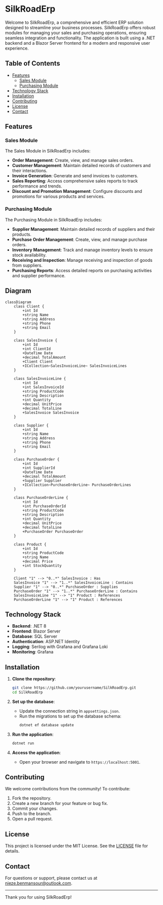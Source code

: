# SilkRoadErp

Welcome to SilkRoadErp, a comprehensive and efficient ERP solution designed to streamline your business processes. SilkRoadErp offers robust modules for managing your sales and purchasing operations, ensuring seamless integration and functionality. The application is built using a .NET backend and a Blazor Server frontend for a modern and responsive user experience.

## Table of Contents

- [Features](#features)
  - [Sales Module](#sales-module)
  - [Purchasing Module](#purchasing-module)
- [Technology Stack](#technology-stack)
- [Installation](#installation)
- [Contributing](#contributing)
- [License](#license)
- [Contact](#contact)

## Features

### Sales Module

The Sales Module in SilkRoadErp includes:

- **Order Management**: Create, view, and manage sales orders.
- **Customer Management**: Maintain detailed records of customers and their interactions.
- **Invoice Generation**: Generate and send invoices to customers.
- **Sales Reporting**: Access comprehensive sales reports to track performance and trends.
- **Discount and Promotion Management**: Configure discounts and promotions for various products and services.

### Purchasing Module

The Purchasing Module in SilkRoadErp includes:

- **Supplier Management**: Maintain detailed records of suppliers and their products.
- **Purchase Order Management**: Create, view, and manage purchase orders.
- **Inventory Management**: Track and manage inventory levels to ensure stock availability.
- **Receiving and Inspection**: Manage receiving and inspection of goods from suppliers.
- **Purchasing Reports**: Access detailed reports on purchasing activities and supplier performance.

## Diagram
``` mermaid
classDiagram
    class Client {
        +int Id
        +string Name
        +string Address
        +string Phone
        +string Email
    }

    class SalesInvoice {
        +int Id
        +int ClientId
        +DateTime Date
        +decimal TotalAmount
        +Client Client
        +ICollection~SalesInvoiceLine~ SalesInvoiceLines
    }

    class SalesInvoiceLine {
        +int Id
        +int SalesInvoiceId
        +string ProductCode
        +string Description
        +int Quantity
        +decimal UnitPrice
        +decimal TotalLine
        +SalesInvoice SalesInvoice
    }

    class Supplier {
        +int Id
        +string Name
        +string Address
        +string Phone
        +string Email
    }

    class PurchaseOrder {
        +int Id
        +int SupplierId
        +DateTime Date
        +decimal TotalAmount
        +Supplier Supplier
        +ICollection~PurchaseOrderLine~ PurchaseOrderLines
    }

    class PurchaseOrderLine {
        +int Id
        +int PurchaseOrderId
        +string ProductCode
        +string Description
        +int Quantity
        +decimal UnitPrice
        +decimal TotalLine
        +PurchaseOrder PurchaseOrder
    }

    class Product {
        +int Id
        +string ProductCode
        +string Name
        +decimal Price
        +int StockQuantity
    }

    Client "1" --> "0..*" SalesInvoice : Has
    SalesInvoice "1" --> "1..*" SalesInvoiceLine : Contains
    Supplier "1" --> "0..*" PurchaseOrder : Supplies
    PurchaseOrder "1" --> "1..*" PurchaseOrderLine : Contains
    SalesInvoiceLine "1" --> "1" Product : References
    PurchaseOrderLine "1" --> "1" Product : References
```


## Technology Stack

- **Backend**: .NET 8
- **Frontend**: Blazor Server
- **Database**: SQL Server
- **Authentication**: ASP.NET Identity
- **Logging**: Serilog with Grafana and Grafana Loki
- **Monitoring**: Grafana

## Installation

1. **Clone the repository**:
    ```sh
    git clone https://github.com/yourusername/SilkRoadErp.git
    cd SilkRoadErp
    ```

2. **Set up the database**:
    - Update the connection string in `appsettings.json`.
    - Run the migrations to set up the database schema:
      ```sh
      dotnet ef database update
      ```

3. **Run the application**:
    ```sh
    dotnet run
    ```

4. **Access the application**:
    - Open your browser and navigate to `https://localhost:5001`.

## Contributing

We welcome contributions from the community! To contribute:

1. Fork the repository.
2. Create a new branch for your feature or bug fix.
3. Commit your changes.
4. Push to the branch.
5. Open a pull request.

## License

This project is licensed under the MIT License. See the [LICENSE](LICENSE) file for details.

## Contact

For questions or support, please contact us at [nieze.benmansour@outlook.com](mailto:support@silkroaderp.com).

---

Thank you for using SilkRoadErp!
